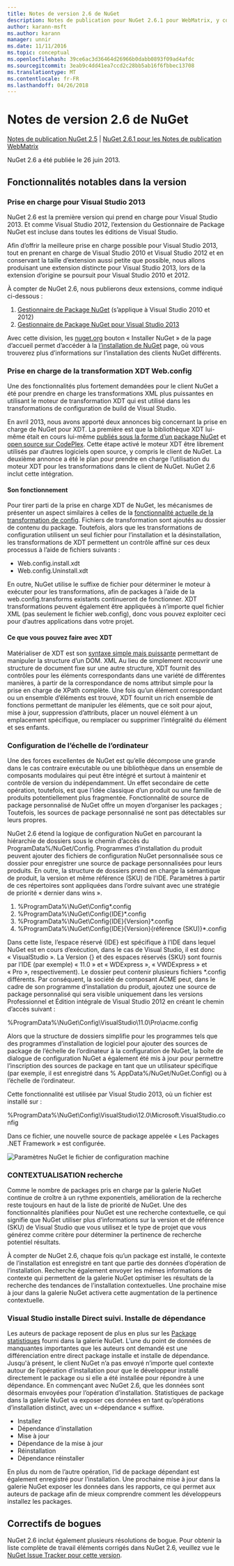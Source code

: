 ```yaml
---
title: Notes de version 2.6 de NuGet
description: Notes de publication pour NuGet 2.6.1 pour WebMatrix, y compris les problèmes connus, les correctifs de bogues, les fonctionnalités ajoutées et dcr.
author: karann-msft
ms.author: karann
manager: unnir
ms.date: 11/11/2016
ms.topic: conceptual
ms.openlocfilehash: 39ce6ac3d36464d26966b0dabb0893f09ad4afdc
ms.sourcegitcommit: 3eab9c4dd41ea7ccd2c28bb5ab16f6fbbec13708
ms.translationtype: MT
ms.contentlocale: fr-FR
ms.lasthandoff: 04/26/2018
---
```

# <a name="nuget-26-release-notes"></a>Notes de version 2.6 de NuGet

[Notes de publication NuGet 2.5](../release-notes/nuget-2.5.md) | [NuGet 2.6.1 pour les Notes de publication WebMatrix](../release-notes/nuget-2.6.1-for-webmatrix.md)

NuGet 2.6 a été publiée le 26 juin 2013.

## <a name="notable-features-in-the-release"></a>Fonctionnalités notables dans la version

### <a name="support-for-visual-studio-2013"></a>Prise en charge pour Visual Studio 2013

NuGet 2.6 est la première version qui prend en charge pour Visual Studio 2013. Et comme Visual Studio 2012, l’extension du Gestionnaire de Package NuGet est incluse dans toutes les éditions de Visual Studio.

Afin d’offrir la meilleure prise en charge possible pour Visual Studio 2013, tout en prenant en charge de Visual Studio 2010 et Visual Studio 2012 et en conservant la taille d’extension aussi petite que possible, nous allons produisant une extension distincte pour Visual Studio 2013, lors de la extension d’origine se poursuit pour Visual Studio 2010 et 2012.

À compter de NuGet 2.6, nous publierons deux extensions, comme indiqué ci-dessous :

1. [Gestionnaire de Package NuGet](https://marketplace.visualstudio.com/items?itemName=NuGetTeam.NuGetPackageManager) (s’applique à Visual Studio 2010 et 2012)
1. [Gestionnaire de Package NuGet pour Visual Studio 2013](https://marketplace.visualstudio.com/items?itemName=NuGetTeam.NuGetPackageManagerforVisualStudio2013)

Avec cette division, les [nuget.org](https://nuget.org) bouton « Installer NuGet » de la page d’accueil permet d’accéder à la [l’installation de NuGet](../install-nuget-client-tools.md) page, où vous trouverez plus d’informations sur l’installation des clients NuGet différents.

<a name="xdt"></a>

### <a name="xdt-webconfig-transformation-support"></a>Prise en charge de la transformation XDT Web.config

Une des fonctionnalités plus fortement demandées pour le client NuGet a été pour prendre en charge les transformations XML plus puissantes en utilisant le moteur de transformation XDT qui est utilisé dans les transformations de configuration de build de Visual Studio.

En avril 2013, nous avons apporté deux annonces big concernant la prise en charge de NuGet pour XDT. La première est que la bibliothèque XDT lui-même était en cours lui-même [publiés sous la forme d’un package NuGet](https://nuget.org/packages/Microsoft.Web.Xdt) et [open source sur CodePlex](http://xdt.codeplex.com/). Cette étape activé le moteur XDT être librement utilisés par d’autres logiciels open source, y compris le client de NuGet. La deuxième annonce a été le plan pour prendre en charge l’utilisation du moteur XDT pour les transformations dans le client de NuGet. NuGet 2.6 inclut cette intégration.

#### <a name="how-it-works"></a>Son fonctionnement

Pour tirer parti de la prise en charge XDT de NuGet, les mécanismes de présenter un aspect similaires à celles de la [fonctionnalité actuelle de la transformation de config](../create-packages/source-and-config-file-transformations.md).
Fichiers de transformation sont ajoutés au dossier de contenu du package. Toutefois, alors que les transformations de configuration utilisent un seul fichier pour l’installation et la désinstallation, les transformations de XDT permettent un contrôle affiné sur ces deux processus à l’aide de fichiers suivants :

- Web.config.install.xdt
- Web.config.Uninstall.xdt

En outre, NuGet utilise le suffixe de fichier pour déterminer le moteur à exécuter pour les transformations, afin de packages à l’aide de la web.config.transforms existants continueront de fonctionner. XDT transformations peuvent également être appliquées à n’importe quel fichier XML (pas seulement le fichier web.config), donc vous pouvez exploiter ceci pour d’autres applications dans votre projet.

#### <a name="what-you-can-do-with-xdt"></a>Ce que vous pouvez faire avec XDT

Matérialiser de XDT est son [syntaxe simple mais puissante](http://msdn.microsoft.com/library/dd465326.aspx) permettant de manipuler la structure d’un DOM. XML Au lieu de simplement recouvrir une structure de document fixe sur une autre structure, XDT fournit des contrôles pour les éléments correspondants dans une variété de différentes manières, à partir de la correspondance de noms attribut simple pour la prise en charge de XPath complète. Une fois qu’un élément correspondant ou un ensemble d’éléments est trouvé, XDT fournit un rich ensemble de fonctions permettant de manipuler les éléments, que ce soit pour ajout, mise à jour, suppression d’attributs, placer un nouvel élément à un emplacement spécifique, ou remplacer ou supprimer l’intégralité du élément et ses enfants.

### <a name="machine-wide-configuration"></a>Configuration de l’échelle de l’ordinateur

Une des forces excellentes de NuGet est qu’elle décompose une grande dans le cas contraire exécutable ou une bibliothèque dans un ensemble de composants modulaires qui peut être intégré et surtout à maintenir et contrôle de version du indépendamment. Un effet secondaire de cette opération, toutefois, est que l’idée classique d’un produit ou une famille de produits potentiellement plus fragmentée.
Fonctionnalité de source de package personnalisé de NuGet offre un moyen d’organiser les packages ; Toutefois, les sources de package personnalisé ne sont pas détectables sur leurs propres.

NuGet 2.6 étend la logique de configuration NuGet en parcourant la hiérarchie de dossiers sous le chemin d’accès du ProgramData%/NuGet/Config. Programmes d’installation du produit peuvent ajouter des fichiers de configuration NuGet personnalisée sous ce dossier pour enregistrer une source de package personnalisées pour leurs produits. En outre, la structure de dossiers prend en charge la sémantique de produit, la version et même référence (SKU) de l’IDE. Paramètres à partir de ces répertoires sont appliquées dans l’ordre suivant avec une stratégie de priorité « dernier dans wins ».

1. %ProgramData%\NuGet\Config\*.config
2. %ProgramData%\NuGet\Config\{IDE}\*.config
3. %ProgramData%\NuGet\Config\{IDE}\{Version}\*.config
4. %ProgramData%\NuGet\Config\{IDE}\{Version}\{référence (SKU)}\*.config

Dans cette liste, l’espace réservé {IDE} est spécifique à l’IDE dans lequel NuGet est en cours d’exécution, dans le cas de Visual Studio, il est donc « VisualStudio ». La Version {} et des espaces réservés {SKU} sont fournis par l’IDE (par exemple) « 11.0 » et « WDExpress », « VWDExpress » et « Pro », respectivement). Le dossier peut contenir plusieurs fichiers *.config différents.
Par conséquent, la société de composant ACME peut, dans le cadre de son programme d’installation du produit, ajoutez une source de package personnalisé qui sera visible uniquement dans les versions Professionnel et Édition intégrale de Visual Studio 2012 en créant le chemin d’accès suivant :

%ProgramData%\NuGet\Config\VisualStudio\11.0\Pro\acme.config

Alors que la structure de dossiers simplifie pour les programmes tels que des programmes d’installation de logiciel pour ajouter des sources de package de l’échelle de l’ordinateur à la configuration de NuGet, la boîte de dialogue de configuration NuGet a également été mis à jour pour permettre l’inscription des sources de package en tant que un utilisateur spécifique (par exemple, il est enregistré dans % AppData%/NuGet/NuGet.Config) ou à l’échelle de l’ordinateur.

Cette fonctionnalité est utilisée par Visual Studio 2013, où un fichier est installé sur :

%ProgramData%\NuGet\Config\VisualStudio\12.0\Microsoft.VisualStudio.config

Dans ce fichier, une nouvelle source de package appelée « Les Packages .NET Framework » est configurée.

![Paramètres NuGet le fichier de configuration machine](./media/NuGet-Config-File-Machine-Wide.png)

### <a name="contextualizing-search"></a>CONTEXTUALISATION recherche

Comme le nombre de packages pris en charge par la galerie NuGet continue de croître à un rythme exponentiels, amélioration de la recherche reste toujours en haut de la liste de priorité de NuGet. Une des fonctionnalités planifiées pour NuGet est une recherche contextuelle, ce qui signifie que NuGet utiliser plus d’informations sur la version et de référence (SKU) de Visual Studio que vous utilisez et le type de projet que vous générez comme critère pour déterminer la pertinence de recherche potentiel résultats.

À compter de NuGet 2.6, chaque fois qu’un package est installé, le contexte de l’installation est enregistré en tant que partie des données d’opération de l’installation.  Recherche également envoyer les mêmes informations de contexte qui permettent de la galerie NuGet optimiser les résultats de la recherche des tendances de l’installation contextuelles.  Une prochaine mise à jour dans la galerie NuGet activera cette augmentation de la pertinence contextuelle.

### <a name="tracking-direct-installs-vs-dependency-installs"></a>Visual Studio installe Direct suivi. Installe de dépendance

Les auteurs de package reposent de plus en plus sur les [Package statistiques](http://blog.nuget.org/20130226/Introducing-Package-Statistics.html) fourni dans la galerie NuGet.  L’une du point de données de manquantes importantes que les auteurs ont demandé est une différenciation entre direct package installe et installe de dépendance.  Jusqu'à présent, le client NuGet n’a pas envoyé n’importe quel contexte autour de l’opération d’installation pour que le développeur installé directement le package ou si elle a été installée pour répondre à une dépendance.
En commençant avec NuGet 2.6, que les données sont désormais envoyées pour l’opération d’installation.  Statistiques de package dans la galerie NuGet va exposer ces données en tant qu’opérations d’installation distinct, avec un «-dépendance « suffixe.

* Installez
* Dépendance d’installation
* Mise à jour
* Dépendance de la mise à jour
* Réinstallation
* Dépendance réinstaller

En plus du nom de l’autre opération, l’id de package dépendant est également enregistré pour l’installation.  Une prochaine mise à jour dans la galerie NuGet exposer les données dans les rapports, ce qui permet aux auteurs de package afin de mieux comprendre comment les développeurs installez les packages.

## <a name="bug-fixes"></a>Correctifs de bogues

NuGet 2.6 inclut également plusieurs résolutions de bogue. Pour obtenir la liste complète de travail éléments corrigés dans NuGet 2.6, veuillez vue le [NuGet Issue Tracker pour cette version](https://nuget.codeplex.com/workitem/list/advanced?keyword=&status=Closed&type=All&priority=All&release=NuGet%202.6&assignedTo=All&component=All&sortField=LastUpdatedDate&sortDirection=Descending&page=0&reasonClosed=All).